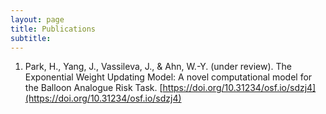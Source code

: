 ```yaml
---
layout: page
title: Publications
subtitle: 
---
```

1. Park, H., Yang, J., Vassileva, J., & Ahn, W.-Y. (under review). The Exponential Weight Updating Model: A novel computational model for the Balloon Analogue Risk Task. [https://doi.org/10.31234/osf.io/sdzj4](https://doi.org/10.31234/osf.io/sdzj4)

